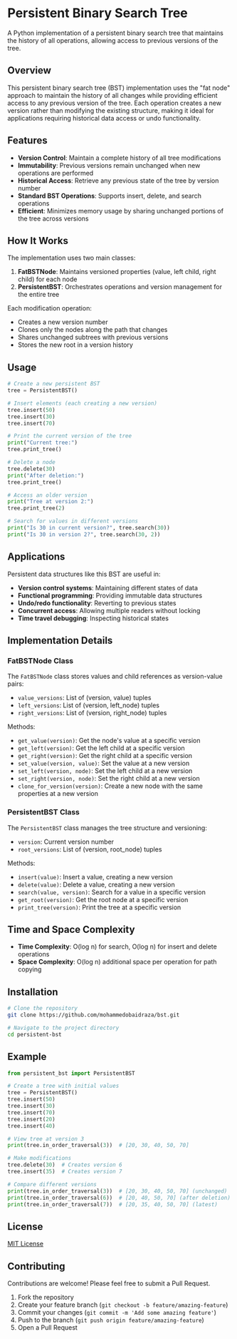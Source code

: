 # Persistent Binary Search Tree

A Python implementation of a persistent binary search tree that maintains the history of all operations, allowing access to previous versions of the tree.

## Overview

This persistent binary search tree (BST) implementation uses the "fat node" approach to maintain the history of all changes while providing efficient access to any previous version of the tree. Each operation creates a new version rather than modifying the existing structure, making it ideal for applications requiring historical data access or undo functionality.

## Features

- **Version Control**: Maintain a complete history of all tree modifications
- **Immutability**: Previous versions remain unchanged when new operations are performed
- **Historical Access**: Retrieve any previous state of the tree by version number
- **Standard BST Operations**: Supports insert, delete, and search operations
- **Efficient**: Minimizes memory usage by sharing unchanged portions of the tree across versions

## How It Works

The implementation uses two main classes:

1. **FatBSTNode**: Maintains versioned properties (value, left child, right child) for each node
2. **PersistentBST**: Orchestrates operations and version management for the entire tree

Each modification operation:
- Creates a new version number
- Clones only the nodes along the path that changes
- Shares unchanged subtrees with previous versions
- Stores the new root in a version history

## Usage

```python
# Create a new persistent BST
tree = PersistentBST()

# Insert elements (each creating a new version)
tree.insert(50)
tree.insert(30)
tree.insert(70)

# Print the current version of the tree
print("Current tree:")
tree.print_tree()

# Delete a node
tree.delete(30)
print("After deletion:")
tree.print_tree()

# Access an older version
print("Tree at version 2:")
tree.print_tree(2)

# Search for values in different versions
print("Is 30 in current version?", tree.search(30))
print("Is 30 in version 2?", tree.search(30, 2))
```

## Applications

Persistent data structures like this BST are useful in:

- **Version control systems**: Maintaining different states of data
- **Functional programming**: Providing immutable data structures
- **Undo/redo functionality**: Reverting to previous states
- **Concurrent access**: Allowing multiple readers without locking
- **Time travel debugging**: Inspecting historical states

## Implementation Details

### FatBSTNode Class

The `FatBSTNode` class stores values and child references as version-value pairs:

- `value_versions`: List of (version, value) tuples
- `left_versions`: List of (version, left_node) tuples
- `right_versions`: List of (version, right_node) tuples

Methods:
- `get_value(version)`: Get the node's value at a specific version
- `get_left(version)`: Get the left child at a specific version
- `get_right(version)`: Get the right child at a specific version
- `set_value(version, value)`: Set the value at a new version
- `set_left(version, node)`: Set the left child at a new version
- `set_right(version, node)`: Set the right child at a new version
- `clone_for_version(version)`: Create a new node with the same properties at a new version

### PersistentBST Class

The `PersistentBST` class manages the tree structure and versioning:

- `version`: Current version number
- `root_versions`: List of (version, root_node) tuples

Methods:
- `insert(value)`: Insert a value, creating a new version
- `delete(value)`: Delete a value, creating a new version
- `search(value, version)`: Search for a value in a specific version
- `get_root(version)`: Get the root node at a specific version
- `print_tree(version)`: Print the tree at a specific version

## Time and Space Complexity

- **Time Complexity**: O(log n) for search, O(log n) for insert and delete operations
- **Space Complexity**: O(log n) additional space per operation for path copying

## Installation

```bash
# Clone the repository
git clone https://github.com/mohammedobaidraza/bst.git

# Navigate to the project directory
cd persistent-bst
```

## Example

```python
from persistent_bst import PersistentBST

# Create a tree with initial values
tree = PersistentBST()
tree.insert(50)
tree.insert(30)
tree.insert(70)
tree.insert(20)
tree.insert(40)

# View tree at version 3
print(tree.in_order_traversal(3))  # [20, 30, 40, 50, 70]

# Make modifications
tree.delete(30)  # Creates version 6
tree.insert(35)  # Creates version 7

# Compare different versions
print(tree.in_order_traversal(3))  # [20, 30, 40, 50, 70] (unchanged)
print(tree.in_order_traversal(6))  # [20, 40, 50, 70] (after deletion)
print(tree.in_order_traversal(7))  # [20, 35, 40, 50, 70] (latest)
```

## License

[MIT License](LICENSE)

## Contributing

Contributions are welcome! Please feel free to submit a Pull Request.

1. Fork the repository
2. Create your feature branch (`git checkout -b feature/amazing-feature`)
3. Commit your changes (`git commit -m 'Add some amazing feature'`)
4. Push to the branch (`git push origin feature/amazing-feature`)
5. Open a Pull Request
